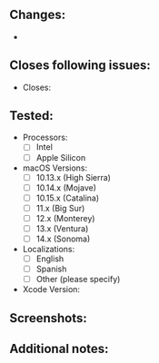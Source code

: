 <!--
Thanks for sending a pull request! Please make sure you click the link above to view the contribution guidelines, then fill out the blanks below.

Please use one of these hashtags for your PR title:
- #added - Used for new features and things that have been added into the project
- #fixed - Used for bugfixes
- #changed - Used for PRs changing current or existing features
- #removed - Used for PRs removing existing features
- #infra - Used for PRs that are (usually) not product work
-->

## Changes:
- 

## Closes following issues:
- Closes: 

## Tested:
- Processors:
  - [ ] Intel
  - [ ] Apple Silicon
- macOS Versions:
  - [ ] 10.13.x (High Sierra)
  - [ ] 10.14.x (Mojave)
  - [ ] 10.15.x (Catalina)
  - [ ] 11.x (Big Sur)
  - [ ] 12.x (Monterey)
  - [ ] 13.x (Ventura)
  - [ ] 14.x (Sonoma)
- Localizations:
  - [ ] English
  - [ ] Spanish
  - [ ] Other (please specify)
- Xcode Version:
  
## Screenshots:

## Additional notes:
